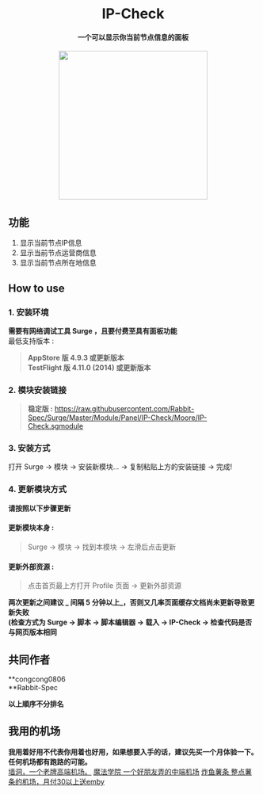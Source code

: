 <h1 align="center">IP-Check</h1>

<h4 align="center">一个可以显示你当前节点信息的面板 </h4>

<p align="center">
<img src="https://raw.githubusercontent.com/Rabbit-Spec/Surge/Master/Module/Panel/IP-Check/img/IP-Check.PNG" width="300"></img>
</p>

## 功能
1. 显示当前节点IP信息
2. 显示当前节点运营商信息
3. 显示当前节点所在地信息

## How to use
### 1. 安装环境
**需要有网络调试工具 Surge ，且要付费至具有面板功能**<br>
最低支持版本 :<br>
>**AppStore 版 4.9.3 或更新版本**<br>
>**TestFlight 版 4.11.0 (2014) 或更新版本**

### 2. 模块安装链接
> **稳定版 :** https://raw.githubusercontent.com/Rabbit-Spec/Surge/Master/Module/Panel/IP-Check/Moore/IP-Check.sgmodule<br>

### 3. 安装方式
打开 Surge -> 模块 -> 安装新模块... -> 复制粘贴上方的安装链接 -> 完成!

### 4. 更新模块方式
**请按照以下步骤更新**<br>
#### 更新模块本身 : 
>Surge -> 模块 -> 找到本模块 -> 左滑后点击更新<br>
#### 更新外部资源 : 
>点击首页最上方打开 Profile 页面 -> 更新外部资源 <br>

**两次更新之间建议 _ 间隔 5 分钟以上_，否则又几率页面缓存文档尚未更新导致更新失败<br>
(检查方式为 Surge -> 脚本 -> 脚本编辑器 -> 载入 -> IP-Check -> 检查代码是否与网页版本相同**

## 共同作者
**congcong0806<br>
**Rabbit-Spec<br>

__以上順序不分排名__

## 我用的机场

**我用着好用不代表你用着也好用，如果想要入手的话，建议先买一个月体验一下。任何机场都有跑路的可能。**<br>
[墙洞，一个老牌高端机场。](https://dler.pro/auth/register?affid=126669)
[魔法学院 一个好朋友弄的中端机场](http://www.2220.it/register?aff=czShtQkPmv)
[炸鱼薯条 整点薯条的机场，月付30以上送emby](https://front.fishport.cloud/#/register?code=vB4AqLDi)
